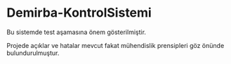 # Demirba-KontrolSistemi

Bu sistemde test aşamasına önem gösterilmiştir.

Projede açıklar ve hatalar mevcut fakat mühendislik prensipleri göz önünde bulundurulmuştur.
